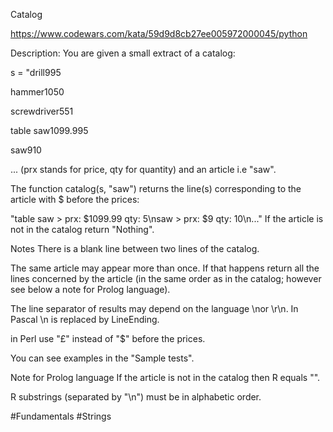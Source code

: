 Catalog

https://www.codewars.com/kata/59d9d8cb27ee005972000045/python

Description:
You are given a small extract of a catalog:

s = "<prod><name>drill</name><prx>99</prx><qty>5</qty></prod>

<prod><name>hammer</name><prx>10</prx><qty>50</qty></prod>

<prod><name>screwdriver</name><prx>5</prx><qty>51</qty></prod>

<prod><name>table saw</name><prx>1099.99</prx><qty>5</qty></prod>

<prod><name>saw</name><prx>9</prx><qty>10</qty></prod>

...
(prx stands for price, qty for quantity) and an article i.e "saw".

The function catalog(s, "saw") returns the line(s) corresponding to the article with $ before the prices:

"table saw > prx: $1099.99 qty: 5\nsaw > prx: $9 qty: 10\n..."
If the article is not in the catalog return "Nothing".

Notes
There is a blank line between two lines of the catalog.

The same article may appear more than once. If that happens return all the lines concerned by the article (in the same order as in the catalog; however see below a note for Prolog language).

The line separator of results may depend on the language \nor \r\n. In Pascal \n is replaced by LineEnding.

in Perl use "£" instead of "$" before the prices.

You can see examples in the "Sample tests".

Note for Prolog language
If the article is not in the catalog then R equals "".

R substrings (separated by "\n") must be in alphabetic order.

#Fundamentals #Strings